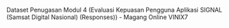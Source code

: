 Dataset Penugasan Modul 4 (Evaluasi Kepuasan Pengguna Aplikasi SIGNAL (Samsat Digital Nasional) (Responses)) - Magang Online VINIX7
